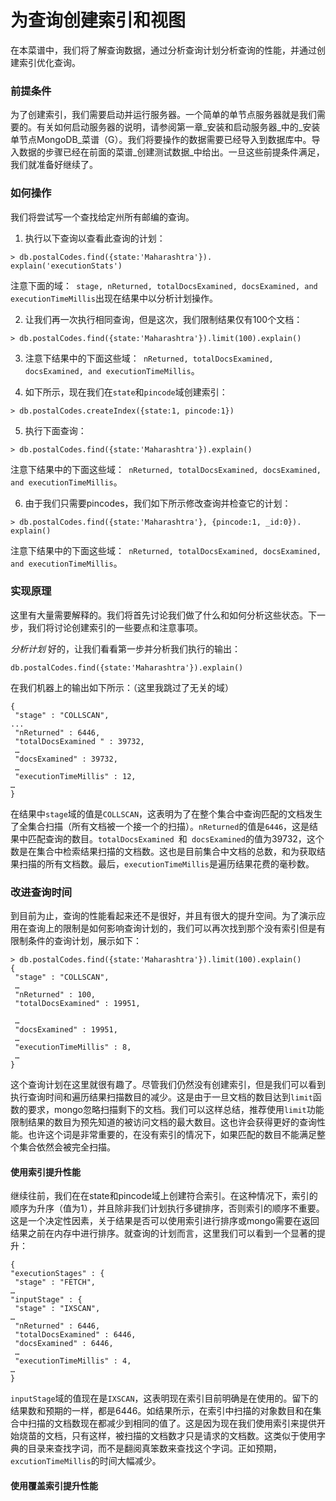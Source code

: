 # 为查询创建索引和视图

在本菜谱中，我们将了解查询数据，通过分析查询计划分析查询的性能，并通过创建索引优化查询。


### 前提条件
为了创建索引，我们需要启动并运行服务器。一个简单的单节点服务器就是我们需要的。有关如何启动服务器的说明，请参阅第一章_安装和启动服务器_中的_安装单节点MongoDB_菜谱（G）。我们将要操作的数据需要已经导入到数据库中。导入数据的步骤已经在前面的菜谱_创建测试数据_中给出。一旦这些前提条件满足，我们就准备好继续了。


### 如何操作
我们将尝试写一个查找给定州所有邮编的查询。
1. 执行以下查询以查看此查询的计划：
```
> db.postalCodes.find({state:'Maharashtra'}).
explain('executionStats')
```
注意下面的域：` stage, nReturned, totalDocsExamined,
docsExamined, and executionTimeMillis`出现在结果中以分析计划操作。

2. 让我们再一次执行相同查询，但是这次，我们限制结果仅有100个文档：
```
> db.postalCodes.find({state:'Maharashtra'}).limit(100).explain()
```

3. 注意下结果中的下面这些域：` nReturned, totalDocsExamined,
docsExamined, and executionTimeMillis`。

4. 如下所示，现在我们在`state`和`pincode`域创建索引：
```
> db.postalCodes.createIndex({state:1, pincode:1})
```

5. 执行下面查询：
```
> db.postalCodes.find({state:'Maharashtra'}).explain()
```
注意下结果中的下面这些域：` nReturned, totalDocsExamined,
docsExamined, and executionTimeMillis`。

6. 由于我们只需要pincodes，我们如下所示修改查询并检查它的计划：
```
> db.postalCodes.find({state:'Maharashtra'}, {pincode:1, _id:0}).
explain()
```
注意下结果中的下面这些域：` nReturned, totalDocsExamined,
docsExamined, and executionTimeMillis`。

### 实现原理
这里有大量需要解释的。我们将首先讨论我们做了什么和如何分析这些状态。下一步，我们将讨论创建索引的一些要点和注意事项。

*分析计划*
好的，让我们看看第一步并分析我们执行的输出：
```
db.postalCodes.find({state:'Maharashtra'}).explain()
```

在我们机器上的输出如下所示：（这里我跳过了无关的域）
```
{
 "stage" : "COLLSCAN",
...
 "nReturned" : 6446,
 "totalDocsExamined " : 39732,
 …
 "docsExamined" : 39732,
 …
 "executionTimeMillis" : 12,
…
}
```

在结果中`stage`域的值是`COLLSCAN`，这表明为了在整个集合中查询匹配的文档发生了全集合扫描（所有文档被一个接一个的扫描）。`nReturned`的值是`6446`，这是结果中匹配查询的数目。`totalDocsExamined `和` docsExamined`的值为39732，这个数是在集合中检索结果扫描的文档数。这也是目前集合中文档的总数，和为获取结果扫描的所有文档数。最后，`executionTimeMillis`是遍历结果花费的毫秒数。

### 改进查询时间
到目前为止，查询的性能看起来还不是很好，并且有很大的提升空间。为了演示应用在查询上的限制是如何影响查询计划的，我们可以再次找到那个没有索引但是有限制条件的查询计划，展示如下：
```
> db.postalCodes.find({state:'Maharashtra'}).limit(100).explain()
{
 "stage" : "COLLSCAN",
 …
 "nReturned" : 100,
 "totalDocsExamined" : 19951,

 …
 "docsExamined" : 19951,
 …
 "executionTimeMillis" : 8,
 …
}
```

这个查询计划在这里就很有趣了。尽管我们仍然没有创建索引，但是我们可以看到执行查询时间和遍历结果扫描数目的减少。这是由于一旦文档的数目达到`limit`函数的要求，mongo忽略扫描剩下的文档。我们可以这样总结，推荐使用`limit`功能限制结果的数目为预先知道的被访问文档的最大数目。这也许会获得更好的查询性能。也许这个词是非常重要的，在没有索引的情况下，如果匹配的数目不能满足整个集合依然会被完全扫描。

#### 使用索引提升性能
继续往前，我们在在state和pincode域上创建符合索引。在这种情况下，索引的顺序为升序（值为1），并且除非我们计划执行多键排序，否则索引的顺序不重要。这是一个决定性因素，关于结果是否可以使用索引进行排序或mongo需要在返回结果之前在内存中进行排序。就查询的计划而言，这里我们可以看到一个显著的提升：
```
{
"executionStages" : {
 "stage" : "FETCH",
…
"inputStage" : {
 "stage" : "IXSCAN",
…
 "nReturned" : 6446,
 "totalDocsExamined" : 6446,
 "docsExamined" : 6446,
 …
 "executionTimeMillis" : 4,
…
}
```

`inputStage`域的值现在是`IXSCAN`，这表明现在索引目前明确是在使用的。留下的结果数和预期的一样，都是6446。如结果所示，在索引中扫描的对象数目和在集合中扫描的文档数现在都减少到相同的值了。这是因为现在我们使用索引来提供开始烧苗的文档，只有这样，被扫描的文档数才只是请求的文档数。这类似于使用字典的目录来查找字词，而不是翻阅真笨数来查找这个字词。正如预期，`excutionTimeMillis`的时间大幅减少。

#### 使用覆盖索引提升性能
